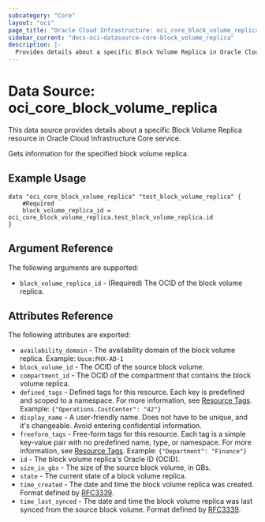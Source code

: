 ```yaml
---
subcategory: "Core"
layout: "oci"
page_title: "Oracle Cloud Infrastructure: oci_core_block_volume_replica"
sidebar_current: "docs-oci-datasource-core-block_volume_replica"
description: |-
  Provides details about a specific Block Volume Replica in Oracle Cloud Infrastructure Core service
---
```


# Data Source: oci_core_block_volume_replica
This data source provides details about a specific Block Volume Replica resource in Oracle Cloud Infrastructure Core service.

Gets information for the specified block volume replica.

## Example Usage

```hcl
data "oci_core_block_volume_replica" "test_block_volume_replica" {
	#Required
	block_volume_replica_id = oci_core_block_volume_replica.test_block_volume_replica.id
}
```

## Argument Reference

The following arguments are supported:

* `block_volume_replica_id` - (Required) The OCID of the block volume replica.


## Attributes Reference

The following attributes are exported:

* `availability_domain` - The availability domain of the block volume replica.  Example: `Uocm:PHX-AD-1` 
* `block_volume_id` - The OCID of the source block volume.
* `compartment_id` - The OCID of the compartment that contains the block volume replica.
* `defined_tags` - Defined tags for this resource. Each key is predefined and scoped to a namespace. For more information, see [Resource Tags](https://docs.cloud.oracle.com/iaas/Content/General/Concepts/resourcetags.htm).  Example: `{"Operations.CostCenter": "42"}` 
* `display_name` - A user-friendly name. Does not have to be unique, and it's changeable. Avoid entering confidential information. 
* `freeform_tags` - Free-form tags for this resource. Each tag is a simple key-value pair with no predefined name, type, or namespace. For more information, see [Resource Tags](https://docs.cloud.oracle.com/iaas/Content/General/Concepts/resourcetags.htm).  Example: `{"Department": "Finance"}` 
* `id` - The block volume replica's Oracle ID (OCID).
* `size_in_gbs` - The size of the source block volume, in GBs. 
* `state` - The current state of a block volume replica.
* `time_created` - The date and time the block volume replica was created. Format defined by [RFC3339](https://tools.ietf.org/html/rfc3339). 
* `time_last_synced` - The date and time the block volume replica was last synced from the source block volume. Format defined by [RFC3339](https://tools.ietf.org/html/rfc3339). 

